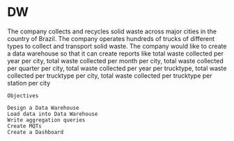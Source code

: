 # DW
The company collects and recycles solid waste across major cities in the country of Brazil. The company operates hundreds of trucks of different types to collect and transport solid waste. The company would like to create a data warehouse so that it can create reports like
    total waste collected per year per city,
    total waste collected per month per city,
    total waste collected per quarter per city,
    total waste collected per year per trucktype,
    total waste collected per trucktype per city,
    total waste collected per trucktype per station per city
    
    
    Objectives

    Design a Data Warehouse
    Load data into Data Warehouse
    Write aggregation queries
    Create MQTs
    Create a Dashboard
